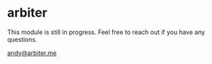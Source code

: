 arbiter
============

This module is still in progress. Feel free to reach out if you have any questions.

andy@arbiter.me
